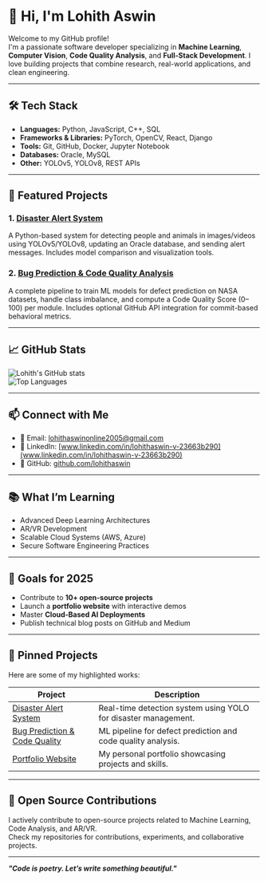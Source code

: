 # 👋 Hi, I'm Lohith Aswin

Welcome to my GitHub profile!  
I'm a passionate software developer specializing in **Machine Learning**, **Computer Vision**, **Code Quality Analysis**, and **Full-Stack Development**. I love building projects that combine research, real-world applications, and clean engineering.

---

## 🛠️ Tech Stack

- **Languages:** Python, JavaScript, C++, SQL  
- **Frameworks & Libraries:** PyTorch, OpenCV, React, Django  
- **Tools:** Git, GitHub, Docker, Jupyter Notebook  
- **Databases:** Oracle, MySQL  
- **Other:** YOLOv5, YOLOv8, REST APIs  

---

## 🚀 Featured Projects

### 1. [Disaster Alert System](https://github.com/lohithaswin/disaster-alert-system)  
A Python-based system for detecting people and animals in images/videos using YOLOv5/YOLOv8, updating an Oracle database, and sending alert messages. Includes model comparison and visualization tools.  

### 2. [Bug Prediction & Code Quality Analysis](https://github.com/lohithaswin/bug-quality-prediction)  
A complete pipeline to train ML models for defect prediction on NASA datasets, handle class imbalance, and compute a Code Quality Score (0–100) per module. Includes optional GitHub API integration for commit-based behavioral metrics.  

---

## 📈 GitHub Stats

![Lohith's GitHub stats](https://github-readme-stats.vercel.app/api?username=lohithaswin&show_icons=true&theme=tokyonight)  
![Top Languages](https://github-readme-stats.vercel.app/api/top-langs/?username=lohithaswin&layout=compact&theme=tokyonight)

---

## 📫 Connect with Me

- 📧 Email: lohithaswinonline2005@gmail.com  
- 🔗 LinkedIn: [www.linkedin.com/in/lohithaswin-v-23663b290](www.linkedin.com/in/lohithaswin-v-23663b290)  
- 🐙 GitHub: [github.com/lohithaswin](https://github.com/lohithaswin)

---

## 📚 What I’m Learning

- Advanced Deep Learning Architectures  
- AR/VR Development  
- Scalable Cloud Systems (AWS, Azure)  
- Secure Software Engineering Practices  

---


## 📌 Goals for 2025

- Contribute to **10+ open-source projects**  
- Launch a **portfolio website** with interactive demos  
- Master **Cloud-Based AI Deployments**  
- Publish technical blog posts on GitHub and Medium  

---

## 📌 Pinned Projects

Here are some of my highlighted works:

| Project | Description |
|---------|-------------|
| [Disaster Alert System](https://github.com/lohithaswin/disaster-alert-system) | Real-time detection system using YOLO for disaster management. |
| [Bug Prediction & Code Quality](https://github.com/lohithaswin/bug-quality-prediction) | ML pipeline for defect prediction and code quality analysis. |
| [Portfolio Website](#) | My personal portfolio showcasing projects and skills. |

---

## 🌱 Open Source Contributions

I actively contribute to open-source projects related to Machine Learning, Code Analysis, and AR/VR.  
Check my repositories for contributions, experiments, and collaborative projects.

---

**_"Code is poetry. Let’s write something beautiful."_**  
